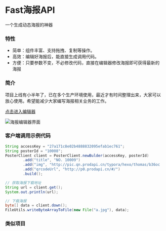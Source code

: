 
# Fast海报API

一个生成动态海报的神器

### 特性

 * 简单：组件丰富、支持拖拽、复制等操作。
 * 高效：编辑好海报后，能直接生成调用代码。
 * 方便：只要参数不变，不必修改代码，直接在编辑器修改海报即可获得最新的海报

### 简介

项目上线有小半年了，已在多个生产环境使用，最近才有时间整理出来，大家可以放心使用。希望能减少大家编写海报相关业务的工作。

[点击进入编辑器](http://p0.prodapi.cn/#/)

![海报编辑器界面](http://pic.qn.prodapi.cn/typora/hexo/thomas/777ns.jpg)

### 客户端调用示例代码

```java
String accessKey = "27a171c8e02b4888832095efab1ec761";
String posterId = "10008";
PosterClient client = PosterClient.newBulder(accessKey, posterId)
        .add("title", "NO. 10009")
        .add("img", "http://pic.qn.prodapi.cn/typora/hexo/thomas/b36oc.jpg")
        .add("qrcodeUrl", "http://p0.prodapi.cn/#/")
        .build();

// 获取海报下载地址
String url = client.get();
System.out.println(url);

// 下载海报
byte[] data = client.down();
FileUtils.writeByteArrayToFile(new File("a.jpg"), data);
```

### 类似项目





 